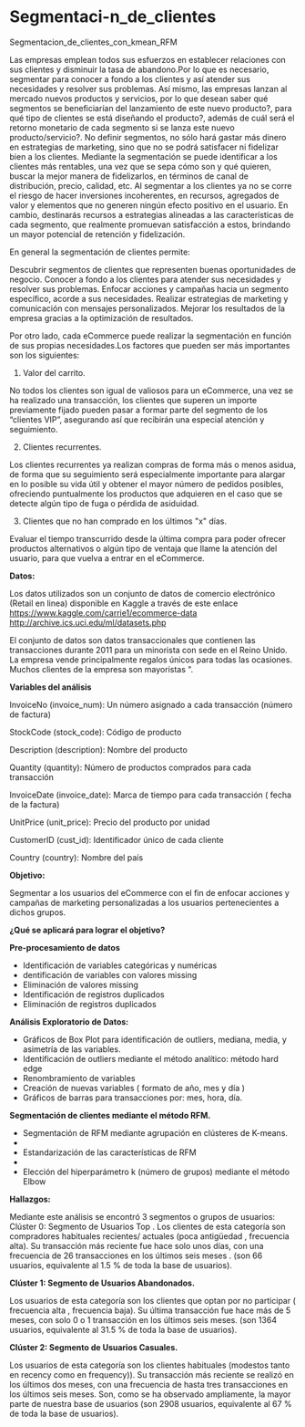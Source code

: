 # Segmentaci-n_de_clientes
Segmentacion_de_clientes_con_kmean_RFM


Las empresas emplean todos sus esfuerzos en establecer relaciones con sus clientes  y  disminuir la tasa  de abandono.Por lo que es necesario, segmentar para conocer a fondo a los clientes y así atender sus necesidades y resolver sus problemas. Así mismo, las empresas lanzan al mercado nuevos productos y servicios, por lo que desean saber qué segmentos se beneficiarían del lanzamiento de este nuevo producto?, para qué tipo de clientes se está diseñando el producto?, además de cuál será el retorno monetario de cada segmento si se lanza este nuevo producto/servicio?.
No definir segmentos, no sólo hará gastar más dinero en estrategias de marketing, sino que no se podrá satisfacer ni fidelizar bien a los clientes. Mediante la segmentación se puede identificar a los clientes más rentables, una vez que se sepa cómo son y qué quieren, buscar la mejor manera de fidelizarlos, en términos de canal de distribución, precio, calidad, etc. Al segmentar a los clientes ya no se corre el riesgo de hacer inversiones incoherentes, en recursos, agregados de valor y elementos que no generen ningún efecto positivo en el usuario. En cambio, destinarás recursos a estrategias alineadas a las características de cada segmento, que realmente promuevan satisfacción a estos, brindando un mayor potencial de retención y fidelización.



En general la segmentación de clientes permite:

Descubrir segmentos de clientes que representen buenas oportunidades de negocio.
Conocer a fondo a los clientes para atender sus necesidades y resolver sus problemas.
Enfocar acciones y campañas hacia un segmento  específico, acorde a sus necesidades.
Realizar estrategias de marketing y comunicación con mensajes personalizados.
Mejorar los resultados de la empresa gracias a la optimización de resultados.



Por otro lado, cada eCommerce puede realizar la segmentación en función de sus propias necesidades.Los factores que pueden ser más importantes son los siguientes:

1. Valor del carrito.

No todos los clientes son igual de valiosos para un eCommerce, una vez se ha realizado una transacción, los clientes que superen un importe previamente fijado pueden pasar a formar parte del segmento de los “clientes VIP”, asegurando así que recibirán una especial atención y seguimiento.

2.  Clientes recurrentes.

Los clientes recurrentes ya realizan compras de forma más o menos asidua, de forma que su seguimiento será especialmente importante para alargar en lo posible su vida útil y obtener el mayor número de pedidos posibles, ofreciendo puntualmente los productos que adquieren en el caso que se detecte algún tipo de fuga o pérdida de asiduidad.


3. Clientes que no han comprado en los últimos "x" días.


Evaluar el tiempo transcurrido desde la última compra para poder ofrecer productos alternativos o algún tipo de ventaja que llame la atención del usuario, para que vuelva a entrar en el eCommerce.


**Datos:**


Los datos utilizados son un conjunto de datos de comercio electrónico (Retail en linea) disponible en Kaggle a través de este enlace  https://www.kaggle.com/carrie1/ecommerce-data  http://archive.ics.uci.edu/ml/datasets.php


El conjunto de datos son datos transaccionales que contienen las transacciones durante 2011 para un minorista con sede en el Reino Unido. La empresa vende principalmente regalos únicos para todas las ocasiones. Muchos clientes de la empresa son mayoristas ".


**Variables del análisis**


InvoiceNo (invoice_num): Un número asignado a cada transacción (número de factura)

StockCode (stock_code): Código de producto

Description (description): Nombre del producto

Quantity (quantity): Número de productos comprados para cada transacción

InvoiceDate (invoice_date): Marca de tiempo para cada transacción ( fecha de la factura)

UnitPrice (unit_price): Precio del producto por unidad

CustomerID (cust_id): Identificador único de cada cliente

Country (country): Nombre del país

**Objetivo:**

Segmentar a los usuarios del eCommerce con el fin de enfocar acciones y campañas de marketing personalizadas a los usuarios pertenecientes a dichos grupos.

 **¿Qué se aplicará para lograr el objetivo?**

**Pre-procesamiento de datos**

-  Identificación de variables categóricas y numéricas
-  dentificación de variables con valores missing
- 	Eliminación de valores missing
- 	Identificación de registros duplicados
- 	Eliminación de registros duplicados

**Análisis Exploratorio de Datos:**

- 	Gráficos de Box Plot para identificación de outliers, mediana, media, y asimetría de las variables.
- 	Identificación de outliers mediante el método analítico: método hard edge
- 	Renombramiento de variables
- 	Creación de nuevas variables ( formato de año, mes y día )
- 	Gráficos de barras para transacciones por: mes, hora, día.

**Segmentación de clientes mediante el método RFM.**

- Segmentación de RFM mediante agrupación en clústeres de K-means.
- 
- Estandarización de las características de RFM
- 
- Elección del hiperparámetro k (número de grupos) mediante el método Elbow 

**Hallazgos:**


Mediante este análisis se encontró 3 segmentos o grupos de usuarios:
Clúster 0: Segmento de Usuarios Top .
Los clientes de esta categoría son compradores habituales recientes/ actuales (poca antigüedad , frecuencia alta). Su transacción más reciente fue hace solo unos días, con una frecuencia de 26 transacciones en los últimos seis meses . (son 66 usuarios, equivalente al 1.5 % de toda la base de usuarios).

**Clúster 1: Segmento de Usuarios Abandonados.**


Los usuarios de esta categoría son los clientes que optan por no participar ( frecuencia alta , frecuencia baja). Su última transacción fue hace más de 5 meses, con solo 0 o 1 transacción en los últimos seis meses. (son 1364 usuarios, equivalente al 31.5 % de toda la base de usuarios).


**Clúster 2: Segmento de Usuarios Casuales.**

Los usuarios de esta categoría son los clientes habituales (modestos tanto en recency como en frequency)). Su transacción más reciente se realizó en los últimos dos meses, con una frecuencia de hasta tres transacciones en los últimos seis meses. Son, como se ha observado ampliamente, la mayor parte de nuestra base de usuarios (son 2908 usuarios, equivalente al 67 % de toda la base de usuarios).












